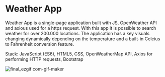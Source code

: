 # Weather App

Weather App is a single-page application built with JS, OpenWeather API and axious used for a https request. With this app it is possible to search weather for over 200.000 locations. The application has a key visuals changing dynamically depending on the temperature and a built-in Celcius to Fahrenheit conversion feature.

Stack: JavaScript (ES6), HTML5, CSS, OpenWeatherMap API, Axios for performing HTTP requests, Bootstrap


![final_ezgif com-gif-maker](https://user-images.githubusercontent.com/93949569/189343675-978da68d-057f-4efd-98d7-c14ea820b43d.gif)


